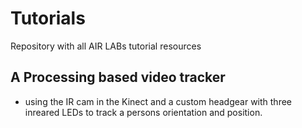 # Tutorials
Repository with all AIR LABs tutorial resources

## A Processing based video tracker
- using the IR cam in the Kinect and a custom headgear with three inreared LEDs to track a persons orientation and position.
